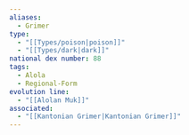 ```yaml
---
aliases:
  - Grimer
type:
  - "[[Types/poison|poison]]"
  - "[[Types/dark|dark]]"
national dex number: 88
tags:
  - Alola
  - Regional-Form
evolution line:
  - "[[Alolan Muk]]"
associated:
  - "[[Kantonian Grimer|Kantonian Grimer]]"
---
```

